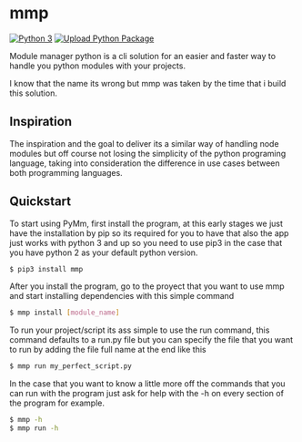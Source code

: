 # mmp

[![Python 3](https://img.shields.io/badge/python-3-blue.svg)](https://www.python.org/downloads/release/python-3)
[![Upload Python Package](https://github.com/alfonsocv12/mmp/actions/workflows/python-publish.yml/badge.svg)](https://github.com/alfonsocv12/mmp/actions/workflows/python-publish.yml)

Module manager python  is a cli solution for an easier and faster way to handle you python modules
with your projects.

I know that the name its wrong but mmp was taken by the time that i build this
solution.

## Inspiration

The inspiration and the goal to deliver its a similar way of handling node modules
but off course not losing the simplicity of the python programing language, taking
into consideration the difference in use cases between both programming languages.

## Quickstart

To start using PyMm, first install the program, at this early stages we just have
the installation by pip so its required for you to have that also the app just works
with python 3 and up so you need to use pip3 in the case that you have python 2 as
your default python version.

```bash
$ pip3 install mmp
```

After you install the program, go to the proyect that you want to use mmp and
start installing dependencies with this simple command

```bash
$ mmp install [module_name]
```

To run your project/script its ass simple to use the run command, this command defaults
to a run.py file but you can specify the file that you want to run by adding the file
full name at the end like this

```bash
$ mmp run my_perfect_script.py
```

In the case that you want to know a little more off the commands that you can run
with the program just ask for help with the -h on every section of the program for
example.

```bash
$ mmp -h
$ mmp run -h
```
